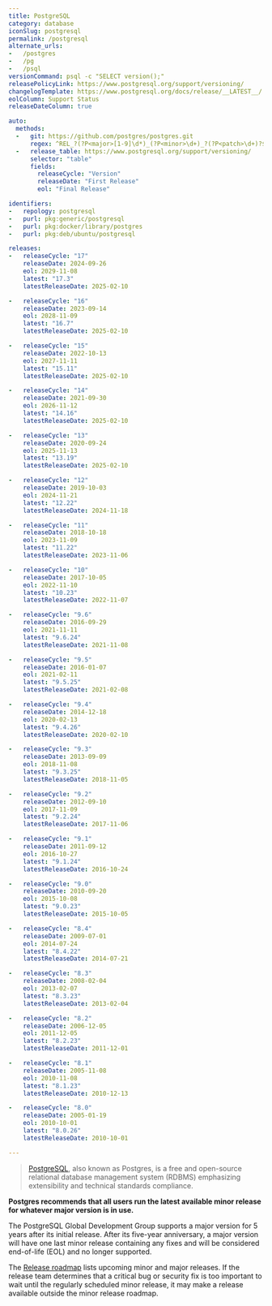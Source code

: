 ```yaml
---
title: PostgreSQL
category: database
iconSlug: postgresql
permalink: /postgresql
alternate_urls:
-   /postgres
-   /pg
-   /psql
versionCommand: psql -c "SELECT version();"
releasePolicyLink: https://www.postgresql.org/support/versioning/
changelogTemplate: https://www.postgresql.org/docs/release/__LATEST__/
eolColumn: Support Status
releaseDateColumn: true

auto:
  methods:
  -   git: https://github.com/postgres/postgres.git
      regex: ^REL_?(?P<major>[1-9]\d*)_(?P<minor>\d+)_?(?P<patch>\d+)?$
  -   release_table: https://www.postgresql.org/support/versioning/
      selector: "table"
      fields:
        releaseCycle: "Version"
        releaseDate: "First Release"
        eol: "Final Release"

identifiers:
-   repology: postgresql
-   purl: pkg:generic/postgresql
-   purl: pkg:docker/library/postgres
-   purl: pkg:deb/ubuntu/postgresql

releases:
-   releaseCycle: "17"
    releaseDate: 2024-09-26
    eol: 2029-11-08
    latest: "17.3"
    latestReleaseDate: 2025-02-10

-   releaseCycle: "16"
    releaseDate: 2023-09-14
    eol: 2028-11-09
    latest: "16.7"
    latestReleaseDate: 2025-02-10

-   releaseCycle: "15"
    releaseDate: 2022-10-13
    eol: 2027-11-11
    latest: "15.11"
    latestReleaseDate: 2025-02-10

-   releaseCycle: "14"
    releaseDate: 2021-09-30
    eol: 2026-11-12
    latest: "14.16"
    latestReleaseDate: 2025-02-10

-   releaseCycle: "13"
    releaseDate: 2020-09-24
    eol: 2025-11-13
    latest: "13.19"
    latestReleaseDate: 2025-02-10

-   releaseCycle: "12"
    releaseDate: 2019-10-03
    eol: 2024-11-21
    latest: "12.22"
    latestReleaseDate: 2024-11-18

-   releaseCycle: "11"
    releaseDate: 2018-10-18
    eol: 2023-11-09
    latest: "11.22"
    latestReleaseDate: 2023-11-06

-   releaseCycle: "10"
    releaseDate: 2017-10-05
    eol: 2022-11-10
    latest: "10.23"
    latestReleaseDate: 2022-11-07

-   releaseCycle: "9.6"
    releaseDate: 2016-09-29
    eol: 2021-11-11
    latest: "9.6.24"
    latestReleaseDate: 2021-11-08

-   releaseCycle: "9.5"
    releaseDate: 2016-01-07
    eol: 2021-02-11
    latest: "9.5.25"
    latestReleaseDate: 2021-02-08

-   releaseCycle: "9.4"
    releaseDate: 2014-12-18
    eol: 2020-02-13
    latest: "9.4.26"
    latestReleaseDate: 2020-02-10

-   releaseCycle: "9.3"
    releaseDate: 2013-09-09
    eol: 2018-11-08
    latest: "9.3.25"
    latestReleaseDate: 2018-11-05

-   releaseCycle: "9.2"
    releaseDate: 2012-09-10
    eol: 2017-11-09
    latest: "9.2.24"
    latestReleaseDate: 2017-11-06

-   releaseCycle: "9.1"
    releaseDate: 2011-09-12
    eol: 2016-10-27
    latest: "9.1.24"
    latestReleaseDate: 2016-10-24

-   releaseCycle: "9.0"
    releaseDate: 2010-09-20
    eol: 2015-10-08
    latest: "9.0.23"
    latestReleaseDate: 2015-10-05

-   releaseCycle: "8.4"
    releaseDate: 2009-07-01
    eol: 2014-07-24
    latest: "8.4.22"
    latestReleaseDate: 2014-07-21

-   releaseCycle: "8.3"
    releaseDate: 2008-02-04
    eol: 2013-02-07
    latest: "8.3.23"
    latestReleaseDate: 2013-02-04

-   releaseCycle: "8.2"
    releaseDate: 2006-12-05
    eol: 2011-12-05
    latest: "8.2.23"
    latestReleaseDate: 2011-12-01

-   releaseCycle: "8.1"
    releaseDate: 2005-11-08
    eol: 2010-11-08
    latest: "8.1.23"
    latestReleaseDate: 2010-12-13

-   releaseCycle: "8.0"
    releaseDate: 2005-01-19
    eol: 2010-10-01
    latest: "8.0.26"
    latestReleaseDate: 2010-10-01

---
```


> [PostgreSQL](https://www.postgresql.org/), also known as Postgres, is a free and open-source
> relational database management system (RDBMS) emphasizing extensibility and technical standards
> compliance.

**Postgres recommends that all users run the latest available minor release for whatever major
version is in use.**

The PostgreSQL Global Development Group supports a major version for 5 years after its initial
release. After its five-year anniversary, a major version will have one last minor release
containing any fixes and will be considered end-of-life (EOL) and no longer supported.

The [Release roadmap](https://www.postgresql.org/developer/roadmap/) lists upcoming minor and major
releases. If the release team determines that a critical bug or security fix is too important to
wait until the regularly scheduled minor release, it may make a release available outside the
minor release roadmap.
